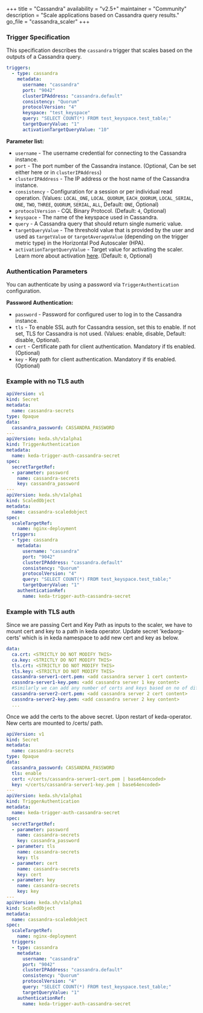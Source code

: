 +++
title = "Cassandra"
availability = "v2.5+"
maintainer = "Community"
description = "Scale applications based on Cassandra query results."
go_file = "cassandra_scaler"
+++

### Trigger Specification

This specification describes the `cassandra` trigger that scales based on the outputs of a Cassandra query.

```yaml
triggers:
  - type: cassandra
    metadata:
      username: "cassandra"
      port: "9042"
      clusterIPAddress: "cassandra.default"
      consistency: "Quorum"
      protocolVersion: "4"
      keyspace: "test_keyspace"
      query: "SELECT COUNT(*) FROM test_keyspace.test_table;"
      targetQueryValue: "1"
      activationTargetQueryValue: "10"
```

**Parameter list:**

- `username` - The username credential for connecting to the Cassandra instance.
- `port` - The port number of the Cassandra instance. (Optional, Can be set either here or in `clusterIPAddress`)
- `clusterIPAddress` - The IP address or the host name of the Cassandra instance.
- `consistency` - Configuration for a session or per individual read operation. (Values: `LOCAL_ONE`, `LOCAL_QUORUM`, `EACH_QUORUM`, `LOCAL_SERIAL`, `ONE`, `TWO`, `THREE`, `QUORUM`, `SERIAL`, `ALL`, Default: `ONE`, Optional)
- `protocolVersion` - CQL Binary Protocol. (Default: `4`, Optional)
- `keyspace` - The name of the keyspace used in Cassandra.
- `query` - A Cassandra query that should return single numeric value.
- `targetQueryValue` - The threshold value that is provided by the user and used as `targetValue` or `targetAverageValue` (depending on the trigger metric type) in the Horizontal Pod Autoscaler (HPA).
- `activationTargetQueryValue` - Target value for activating the scaler. Learn more about activation [here](./../concepts/scaling-deployments.md#activating-and-scaling-thresholds). (Default: `0`, Optional)

### Authentication Parameters

You can authenticate by using a password via `TriggerAuthentication` configuration.

**Password Authentication:**

- `password` - Password for configured user to log in to the Cassandra instance.
- `tls` - To enable SSL auth for Cassandra session, set this to enable. If not set, TLS for Cassandra is not used. (Values: enable, disable, Default: disable, Optional).
- `cert` - Certificate path for client authentication. Mandatory if tls enabled. (Optional)
- `key` - Key path for client authentication. Mandatory if tls enabled. (Optional)

### Example with no TLS auth

```yaml
apiVersion: v1
kind: Secret
metadata:
  name: cassandra-secrets
type: Opaque
data:
  cassandra_password: CASSANDRA_PASSWORD
---
apiVersion: keda.sh/v1alpha1
kind: TriggerAuthentication
metadata:
  name: keda-trigger-auth-cassandra-secret
spec:
  secretTargetRef:
  - parameter: password
    name: cassandra-secrets
    key: cassandra_password
---
apiVersion: keda.sh/v1alpha1
kind: ScaledObject
metadata:
  name: cassandra-scaledobject
spec:
  scaleTargetRef:
    name: nginx-deployment
  triggers:
  - type: cassandra
    metadata:
      username: "cassandra"
      port: "9042"
      clusterIPAddress: "cassandra.default"
      consistency: "Quorum"
      protocolVersion: "4"
      query: "SELECT COUNT(*) FROM test_keyspace.test_table;"
      targetQueryValue: "1"
    authenticationRef:
      name: keda-trigger-auth-cassandra-secret
```

### Example with TLS auth

Since we are passing Cert and Key Path as inputs to the scaler, we have to mount cert and key to a path in keda operator. Update secret 'kedaorg-certs' which is in keda namespace to add new cert and key as below.

```yaml
data:
  ca.crt: <STRICTLY DO NOT MODIFY THIS>
  ca.key: <STRICTLY DO NOT MODIFY THIS>
  tls.crt: <STRICTLY DO NOT MODIFY THIS>
  tls.key: <STRICTLY DO NOT MODIFY THIS>
  cassandra-server1-cert.pem: <add cassandra server 1 cert content>
  cassndra-server1-key.pem: <add cassandra server 1 key content>
  #Similarly we can add any number of certs and keys based on no of differnt cassandra server connections
  cassandra-server2-cert.pem: <add cassandra server 2 cert content>
  cassndra-server2-key.pem: <add cassandra server 2 key content>
  ...
```

Once we add the certs to the above secret. Upon restart of keda-operator. New certs are mounted to /certs/ path. 

```yaml
apiVersion: v1
kind: Secret
metadata:
  name: cassandra-secrets
type: Opaque
data:
  cassandra_password: CASSANDRA_PASSWORD
  tls: enable
  cert: </certs/cassandra-server1-cert.pem | base64encoded>
  key: </certs/cassandra-server1-key.pem | base64encoded>
---
apiVersion: keda.sh/v1alpha1
kind: TriggerAuthentication
metadata:
  name: keda-trigger-auth-cassandra-secret
spec:
  secretTargetRef:
  - parameter: password
    name: cassandra-secrets
    key: cassandra_password
  - parameter: tls
    name: cassandra-secrets
    key: tls
  - parameter: cert
    name: cassandra-secrets
    key: cert
  - parameter: key
    name: cassandra-secrets
    key: key
---
apiVersion: keda.sh/v1alpha1
kind: ScaledObject
metadata:
  name: cassandra-scaledobject
spec:
  scaleTargetRef:
    name: nginx-deployment
  triggers:
  - type: cassandra
    metadata:
      username: "cassandra"
      port: "9042"
      clusterIPAddress: "cassandra.default"
      consistency: "Quorum"
      protocolVersion: "4"
      query: "SELECT COUNT(*) FROM test_keyspace.test_table;"
      targetQueryValue: "1"
    authenticationRef:
      name: keda-trigger-auth-cassandra-secret
```
